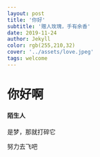 ```yaml
---
layout: post
title: '你好'
subtitle: '赠人玫瑰，手有余香'
date: 2019-11-24
author: Jekyll
color: rgb(255,210,32)
cover: '../assets/love.jpeg'
tags: welcome
---
```


# 你好啊

#### 陌生人

是梦，那就打碎它

努力去飞吧
